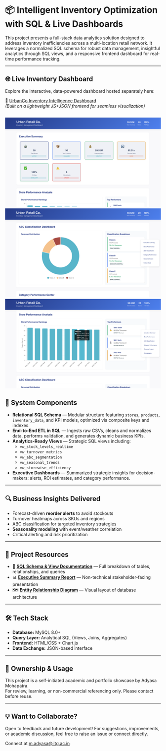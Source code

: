 # 📦 Intelligent Inventory Optimization with SQL & Live Dashboards

This project presents a full-stack data analytics solution designed to address inventory inefficiencies across a multi-location retail network. It leverages a normalized SQL schema for robust data management, insightful analytics through SQL views, and a responsive frontend dashboard for real-time performance tracking.

---

## 🌐 Live Inventory Dashboard

Explore the interactive, data-powered dashboard hosted separately here:

🔗 [UrbanCo Inventory Intelligence Dashboard](https://adyasa2004.github.io/reimagined-octo-chainsaw/)  
*(Built on a lightweight JS+JSON frontend for seamless visualization)*


![Live App Screenshot](ss1.png)
![Live App Screenshot](ss2.png)
![Live App Screenshot](ss3.png)
---

## 🧩 System Components

- **Relational SQL Schema** — Modular structure featuring `stores`, `products`, `inventory_data`, and KPI models, optimized via composite keys and indexes.
- **End-to-End ETL in SQL** — Ingests raw CSVs, cleans and normalizes data, performs validation, and generates dynamic business KPIs.
- **Analytics-Ready Views** — Strategic SQL views including:
  - `vw_stock_levels_realtime`
  - `vw_turnover_metrics`
  - `vw_abc_segmentation`
  - `vw_seasonal_trends`
  - `vw_storewise_efficiency`
- **Executive Dashboards** — Summarized strategic insights for decision-makers: alerts, ROI estimates, and category performance.

---

## 🔍 Business Insights Delivered

- Forecast-driven **reorder alerts** to avoid stockouts
- Turnover heatmaps across SKUs and regions
- ABC classification for targeted inventory strategies
- **Seasonality modeling** with event/weather correlation
- Critical alerting and risk prioritization

---

## 📂 Project Resources

- 📘 **[SQL Schema & View Documentation](./sql-documentation.docx)** — Full breakdown of tables, relationships, and queries  
- 📊 **[Executive Summary Report](./Executive%20Report%20(Insights%20and%20Recommendations).docx)** — Non-technical stakeholder-facing presentation  
- 🗺️ **[Entity Relationship Diagram](./ERD.pdf)** — Visual layout of database architecture

---

## 🛠️ Tech Stack

- **Database:** MySQL 8.0+
- **Query Layer:** Analytical SQL (Views, Joins, Aggregates)
- **Frontend:** HTML/CSS + Chart.js
- **Data Exchange:** JSON-based interface

---

## 👤 Ownership & Usage

This project is a self-initiated academic and portfolio showcase by Adyasa Mohapatra.  
For review, learning, or non-commercial referencing only. Please contact before reuse.

---

## 💡 Want to Collaborate?

Open to feedback and future development! For suggestions, improvements, or academic discussion, feel free to raise an issue or connect directly.

Connect at m.adyasa@iitg.ac.in 

